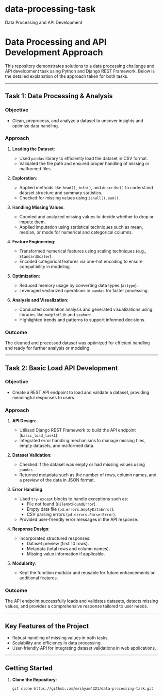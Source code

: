 # data-processing-task
Data Processing and API Development
# Data Processing and API Development Approach

This repository demonstrates solutions to a data processing challenge and API development task using Python and Django REST Framework. Below is the detailed explanation of the approach taken for both tasks.

---

## Task 1: Data Processing & Analysis

### **Objective**
- Clean, preprocess, and analyze a dataset to uncover insights and optimize data handling.

### **Approach**
1. **Loading the Dataset**:
   - Used `pandas` library to efficiently load the dataset in CSV format.
   - Validated the file path and ensured proper handling of missing or malformed files.

2. **Exploration**:
   - Applied methods like `head()`, `info()`, and `describe()` to understand dataset structure and summary statistics.
   - Checked for missing values using `isnull().sum()`.

3. **Handling Missing Values**:
   - Counted and analyzed missing values to decide whether to drop or impute them.
   - Applied imputation using statistical techniques such as mean, median, or mode for numerical and categorical columns.

4. **Feature Engineering**:
   - Transformed numerical features using scaling techniques (e.g., `StandardScaler`).
   - Encoded categorical features via one-hot encoding to ensure compatibility in modeling.

5. **Optimization**:
   - Reduced memory usage by converting data types (`astype`).
   - Leveraged vectorized operations in `pandas` for faster processing.

6. **Analysis and Visualization**:
   - Conducted correlation analysis and generated visualizations using libraries like `matplotlib` and `seaborn`.
   - Highlighted trends and patterns to support informed decisions.

### **Outcome**
The cleaned and processed dataset was optimized for efficient handling and ready for further analysis or modeling.

---

## Task 2: Basic Load API Development

### **Objective**
- Create a REST API endpoint to load and validate a dataset, providing meaningful responses to users.

### **Approach**
1. **API Design**:
   - Utilized Django REST Framework to build the API endpoint (`basic_load_task1`).
   - Integrated error handling mechanisms to manage missing files, empty datasets, and malformed data.

2. **Dataset Validation**:
   - Checked if the dataset was empty or had missing values using `pandas`.
   - Returned metadata such as the number of rows, column names, and a preview of the data in JSON format.

3. **Error Handling**:
   - Used `try-except` blocks to handle exceptions such as:
     - File not found (`FileNotFoundError`).
     - Empty data file (`pd.errors.EmptyDataError`).
     - CSV parsing errors (`pd.errors.ParserError`).
   - Provided user-friendly error messages in the API response.

4. **Response Design**:
   - Incorporated structured responses:
     - Dataset preview (first 10 rows).
     - Metadata (total rows and column names).
     - Missing value information if applicable.

5. **Modularity**:
   - Kept the function modular and reusable for future enhancements or additional features.

### **Outcome**
The API endpoint successfully loads and validates datasets, detects missing values, and provides a comprehensive response tailored to user needs.

---

## Key Features of the Project
- Robust handling of missing values in both tasks.
- Scalability and efficiency in data processing.
- User-friendly API for integrating dataset validations in web applications.

---

## Getting Started
1. **Clone the Repository**:
   ```bash
   git clone https://github.com/mrshyam4321/data-processing-task.git
